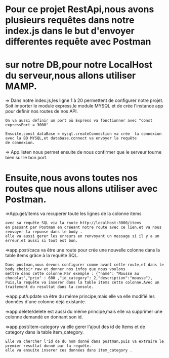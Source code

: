 # Pour ce projet RestApi,nous avons plusieurs requêtes dans notre index.js dans le but d'envoyer differentes requête avec Postman
# sur notre DB,pour notre LocalHost du serveur,nous allons utiliser MAMP.

=> Dans notre index.js,les ligne 1 à 20 permettent de configurer notre projet.
    Soit importer le module express,le module MYSQL et de crée l'instance app pour definir nos routes de nos API.

    On va aussi définir un port où Express va fonctionner avec "const expressPort = 3000"

    Ensuite,const dataBase = mysql.createConnection va crée  la connexion avec la BD MYSQL,et database.connect va envoyer la requête 
    de connexion.

=> App.listen nous permet ensuite de nous confirmer que le serveur tourne bien sur le bon port.

# Ensuite,nous avons toutes nos routes que nous allons utiliser avec Postman.

=>App.get/items va recuperer toute les lignes de la colonne items 

    avec sa requête SQL via la route http://localhost:3000/items 
    en passant par Postman en créeant notre route avec ce lien,et va nous renvoyer la reponse dans le body .
    elle va aussi gerer les erreurs en renvoyant un message si il y a un erreur,et aussi si tout est bon.

=>app.post/caca va être une route pour crée une nouvelle colonne dans la table items grâce à la requête SQL.

    Dans postman,nous devons configurer comme avant cette route,et dans le body choisir raw et donner nos infos que nous voulons
    mettre dans cette colonne.Par exemple : {"name": "Mousse au chocolat","prix" : 600 ,"id_category": 2,"description":"mousse"},
    Puis,la requête va inserer dans la table items cette colonne.Avec un traitement du resultat dans la console.

=>app.put/update va être du même principe,mais elle va elle modifié les données d'une colonne déjà existante.

=>app.delete/delete est aussi du même principe,mais elle va supprimer une colonne demandé en donnant son id.

=>app.post/item-category va elle gerer l'ajout des id de Items et de category dans la table item_category.

    Elle va chercher l'id de du nom donné dans postman,puis va extraire le premier resultat donné par la requête.
    elle va ensuite inserer ces données dans item_category .





